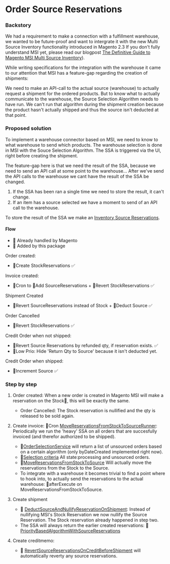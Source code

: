 # Order Source Reservations

### Backstory
We had a requirement to make a connection with a fulfillment warehouse, we wanted to be future-proof and want to intergrate it with the new Multi Source Inventory functionality introduced in Magento 2.3 If you don't fully understand MSI yet, please read our blogpost [The Definitive Guide to Magento MSI Multi Source Inventory](https://www.reachdigital.nl/en/blog/magento-msi-multi-source-inventory-features)).

While writing specifications for the integration with the warehouse it came to our attention that MSI has a feature-gap regarding the creation of shipments:

We need to make an API-call to the actual source (warehouse) to actually request a shipment for the ordered products. But
to know what to actually communicate to the warehouse, the Source Selection Algorithm needs to have run. We can't run
that algorithm during the shipment creation because the product hasn't actually shipped and thus the source isn't
deducted at that point.

### Proposed solution

To implement a warehouse connector based on MSI, we need to know to what warehouse to send which products. The warehouse selection is done in MSI with the Souce Selection Algorithm. The SSA is triggered via the UI, right before creating the shipment.

The feature-gap here is that we need the result of the SSA, because we need to send an API call at some point to the warehouse... After we've send the API calls to the warehouse we cant have the result of the SSA be changed.

1. If the SSA has been ran a single time we need to store the result, it can't change.
2. If an item has a source selected we have a moment to send of an API call to the warehouse.

To store the result of the SSA we make an [Inventory Source Reservations](https://github.com/ho-nl/magento2-ReachDigital_InventorySourceReservations).

#### Flow

- 🔸 Already handled by Magento
- 🔹 Added by this package

Order created:

- 🔸Create StockReservations ✅

Invoice created:

- 🔹Cron to 🔹Add SourceReservations + 🔹Revert StockReservations ✅

Shipment Created

- 🔹Revert SourceReservations instead of Stock + 🔸Deduct Source ✅

Order Cancelled

- 🔸Revert StockReservations ✅

Credit Order when not shipped:

- 🔹Revert Source Reservations by refunded qty, if reservation exists. ✅
- 🔹Low Prio: Hide 'Return Qty to Source' because it isn't deducted yet.

Credit Order when shipped:

- 🔸Increment Source ✅


### Step by step

1. Order created: When a new order is created in Magento MSI will make a reservation on the Stock🔸, this will be exactly the same.

    - Order Cancelled: The Stock reservation is nullified and the qty is released to be sold again.

2. Create invoice: 🔹Cron [MoveReservationsFromStockToSourceRunner](https://github.com/ho-nl/magento2-ReachDigital_InventoryOrderSourceReservations/blob/master/IOSReservations/Model/MoveReservationsFromStockToSourceRunner.php#L65-L78): Periodically we run the 'heavy' SSA on all orders that are succesfully invoiced (and therefor authorized to be shipped).

    - 🔹[OrderSelectionService](https://github.com/ho-nl/magento2-ReachDigital_InventoryOrderSourceReservations/blob/master/IOSReservationsPriorityApi/Api/OrderSelectionServiceInterface.php) will return a list of unsourced orders based on a certain algorithm (only byDateCreated implemented right now).
    - 🔹[Selection criteria](https://github.com/ho-nl/magento2-ReachDigital_InventoryOrderSourceReservations/blob/master/IOSReservationsPriority/Model/Algorithms/ByDateCreatedAlgorithm.php#L63-L65) All state:processing and unsourced orders.
    - 🔹[MoveReservationsFromStockToSource](https://github.com/ho-nl/magento2-ReachDigital_InventoryOrderSourceReservations/blob/master/IOSReservations/Model/MoveReservationsFromStockToSource.php) Will actually move the reservations from the Stock to the Source.
    - To integrate with a warehouse it becomes trivial to find a point where to hook into, to actually send the reservations to the actual warehouse: 🔹afterExecute on MoveReservationsFromStockToSource.
 
3. Create shipment
    - 🔹 [DeductSourceAndNullifyReservationOnShipment](https://github.com/ho-nl/magento2-ReachDigital_InventoryOrderSourceReservations/blob/master/IOSReservations/Plugin/MagentoInventoryShipping/DeductSourceAndNullifyReservationOnShipment.php#L103-L130): Instead of nullifying MSI's Stock Reservation we now nullify the Source Reservation. The Stock reservation already happened in step two.
    - The SSA will always return the earlier created reservations: 🔹 [PriorityBasedAlgorithmWithSourceReservations](https://github.com/ho-nl/magento2-ReachDigital_InventoryOrderSourceReservations/blob/master/IOSReservations/Plugin/InventorySourceSelection/PriorityBasedAlgorithmWithSourceReservations.php#L101-L103)

4. Create creditmemo:
   - 🔹 [RevertSourceReservationsOnCreditBeforeShipment](https://github.com/ho-nl/magento2-ReachDigital_InventoryOrderSourceReservations/blob/master/IOSReservations/Plugin/MagentoInventorySales/RevertSourceReservationsOnCreditBeforeShipment.php) will automatically reverty any source reservations.
   
   
